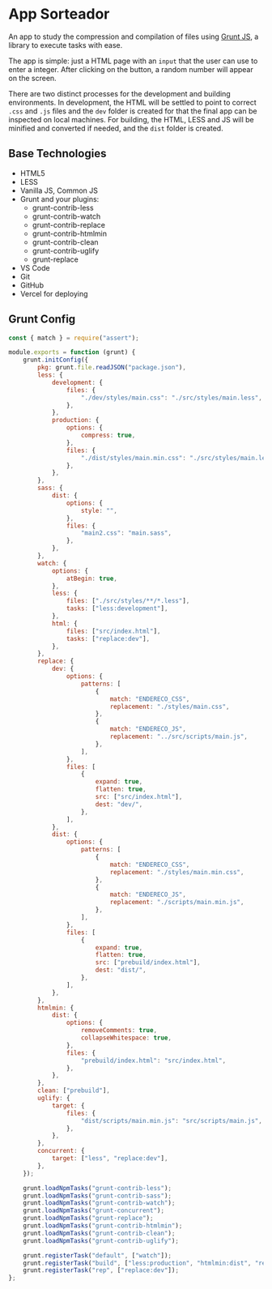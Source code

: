 # App Sorteador

An app to study the compression and compilation of files using [Grunt JS](https://gruntjs.com/), a library to execute tasks with ease.

The app is simple: just a HTML page with an `input` that the user can use to enter a integer. After clicking on the button, a random number will appear on the screen.

There are two distinct processes for the development and building environments. In development, the HTML will be settled to point to correct `.css` and `.js` files and the `dev` folder is created for that the final app can be inspected on local machines. For building, the HTML, LESS and JS will be minified and converted if needed, and the `dist` folder is created.

## Base Technologies

-   HTML5
-   LESS
-   Vanilla JS, Common JS
-   Grunt and your plugins:
    -   grunt-contrib-less
    -   grunt-contrib-watch
    -   grunt-contrib-replace
    -   grunt-contrib-htmlmin
    -   grunt-contrib-clean
    -   grunt-contrib-uglify
    -   grunt-replace
-   VS Code
-   Git
-   GitHub
-   Vercel for deploying

## Grunt Config

```js
const { match } = require("assert");

module.exports = function (grunt) {
	grunt.initConfig({
		pkg: grunt.file.readJSON("package.json"),
		less: {
			development: {
				files: {
					"./dev/styles/main.css": "./src/styles/main.less",
				},
			},
			production: {
				options: {
					compress: true,
				},
				files: {
					"./dist/styles/main.min.css": "./src/styles/main.less",
				},
			},
		},
		sass: {
			dist: {
				options: {
					style: "",
				},
				files: {
					"main2.css": "main.sass",
				},
			},
		},
		watch: {
			options: {
				atBegin: true,
			},
			less: {
				files: ["./src/styles/**/*.less"],
				tasks: ["less:development"],
			},
			html: {
				files: ["src/index.html"],
				tasks: ["replace:dev"],
			},
		},
		replace: {
			dev: {
				options: {
					patterns: [
						{
							match: "ENDERECO_CSS",
							replacement: "./styles/main.css",
						},
						{
							match: "ENDERECO_JS",
							replacement: "../src/scripts/main.js",
						},
					],
				},
				files: [
					{
						expand: true,
						flatten: true,
						src: ["src/index.html"],
						dest: "dev/",
					},
				],
			},
			dist: {
				options: {
					patterns: [
						{
							match: "ENDERECO_CSS",
							replacement: "./styles/main.min.css",
						},
						{
							match: "ENDERECO_JS",
							replacement: "./scripts/main.min.js",
						},
					],
				},
				files: [
					{
						expand: true,
						flatten: true,
						src: ["prebuild/index.html"],
						dest: "dist/",
					},
				],
			},
		},
		htmlmin: {
			dist: {
				options: {
					removeComments: true,
					collapseWhitespace: true,
				},
				files: {
					"prebuild/index.html": "src/index.html",
				},
			},
		},
		clean: ["prebuild"],
		uglify: {
			target: {
				files: {
					"dist/scripts/main.min.js": "src/scripts/main.js",
				},
			},
		},
		concurrent: {
			target: ["less", "replace:dev"],
		},
	});

	grunt.loadNpmTasks("grunt-contrib-less");
	grunt.loadNpmTasks("grunt-contrib-sass");
	grunt.loadNpmTasks("grunt-contrib-watch");
	grunt.loadNpmTasks("grunt-concurrent");
	grunt.loadNpmTasks("grunt-replace");
	grunt.loadNpmTasks("grunt-contrib-htmlmin");
	grunt.loadNpmTasks("grunt-contrib-clean");
	grunt.loadNpmTasks("grunt-contrib-uglify");

	grunt.registerTask("default", ["watch"]);
	grunt.registerTask("build", ["less:production", "htmlmin:dist", "replace:dist", "clean", "uglify"]);
	grunt.registerTask("rep", ["replace:dev"]);
};
```

